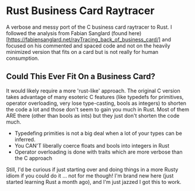 # Rust Business Card Raytracer
A verbose and messy port of the C business card raytracer to Rust. I followed the analysis from Fabian Sanglard
(found here)[https://fabiensanglard.net/rayTracing_back_of_business_card/] and focused on his commented and spaced
code and not on the heavily minimized version that fits on a card but is not really for human consumption.

## Could This Ever Fit On a Business Card?
It would likely require a more 'rust-like' approach. The original C version takes advantage of many esoteric C
features (like typedefs for primitives, operator overloading, very lose type-casting, bools as integers) to shorten
the code a lot and those don't seem to gain you much in Rust. Most of them ARE there (other than bools as ints) but
they just don't shorten the code much.

- Typedefing primities is not a big deal when a lot of your types can be inferred.
- You CAN'T liberally coerce floats and bools into integers in Rust
- Operator overloading is done with traits which are more verbose than the C approach

Still, I'd be curious if just starting over and doing things in a more Rusty idiom if you could do it ... not for
me though! I'm brand new here (just started learning Rust a month ago), and I'm just jazzed I got this to work.
